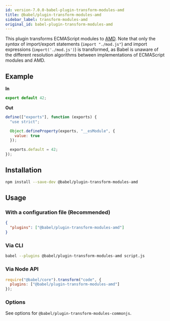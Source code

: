```yaml
---
id: version-7.0.0-babel-plugin-transform-modules-amd
title: @babel/plugin-transform-modules-amd
sidebar_label: transform-modules-amd
original_id: babel-plugin-transform-modules-amd
---
```


This plugin transforms ECMAScript modules to [AMD](https://github.com/amdjs/amdjs-api/blob/master/AMD.md). Note that only the _syntax_ of import/export statements (`import "./mod.js"`) and import expressions (`import('./mod.js')`) is transformed, as Babel is unaware of the different resolution algorithms between implementations of ECMAScript modules and AMD.

## Example

**In**

```javascript
export default 42;
```

**Out**

```javascript
define(["exports"], function (exports) {
  "use strict";

  Object.defineProperty(exports, "__esModule", {
    value: true
  });

  exports.default = 42;
});
```

## Installation

```sh
npm install --save-dev @babel/plugin-transform-modules-amd
```

## Usage

### With a configuration file (Recommended)

```json
{
  "plugins": ["@babel/plugin-transform-modules-amd"]
}
```

### Via CLI

```sh
babel --plugins @babel/plugin-transform-modules-amd script.js
```

### Via Node API

```javascript
require("@babel/core").transform("code", {
  plugins: ["@babel/plugin-transform-modules-amd"]
});
```

### Options

See options for `@babel/plugin-transform-modules-commonjs`.

